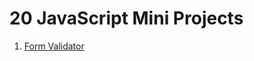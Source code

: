 <h1>20 JavaScript Mini Projects</h1>

<ol style> 
<li> <a href="https://github.com/ameya-6964/20-JavaScript-Mini-Projects/tree/main/01-form-validator" target="_blank"> Form Validator </a> </li> 
</ol>
